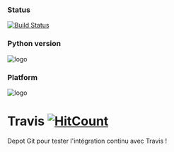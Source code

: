 ### Status
[![Build Status](https://travis-ci.com/nekcorp/test.svg?branch=master)](https://travis-ci.com/nekcorp/test)

### Python version
![logo](https://badgen.net/badge/Python/2.7/yellow)

### Platform
![logo](https://badgen.net/badge/platform/ios,windows,Linux?list=1)

# Travis [![HitCount](http://hits.dwyl.io/nekcorp/test.svg)](http://hits.dwyl.io/nekcorp/test)
Depot Git pour tester l'intégration continu avec Travis !
